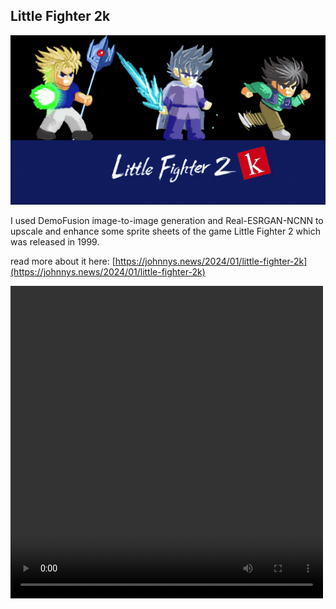 ## Little Fighter 2k

<img src="https://raw.githubusercontent.com/nor0x/lf2k/main/title.gif" />

I used DemoFusion image-to-image generation and Real-ESRGAN-NCNN to upscale and enhance some sprite sheets of the game Little Fighter 2 which was released in 1999.

read more about it here:
[https://johnnys.news/2024/01/little-fighter-2k](https://johnnys.news/2024/01/little-fighter-2k)


<video width="500" height="500" controls loop>
  <source src="https://johnnys.news/2024/01/little-fighter-2k/Recording%202023-12-27%20104611-1.mp4" type="video/mp4" />
</video>
